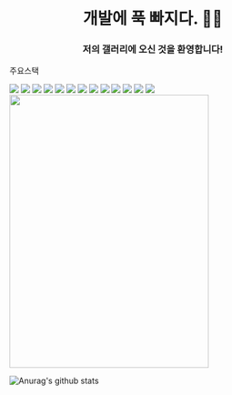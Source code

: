 
  
<h1 align="center"> 개발에 푹 빠지다. 🏊🏻</h1>
<h3 align="center"> 저의 갤러리에 오신 것을 환영합니다!</h2>


<cnter> 주요스택 </center>
<div>
 <img src="https://img.shields.io/badge/Swift-F05138?style=flat-square&logo=Swift&logoColor=white">
  <img src="https://img.shields.io/badge/Xcode-147EFB?style=flat-square&logo=Xcode&logoColor=white">
 <img src="https://img.shields.io/badge/Flutter-02569B?style=flat-square&logo=flutter&logoColor=white"/>
  <img src="https://img.shields.io/badge/Android-3DDC84?style=flat-square&logo=android&logoColor=white"/>
<img src="https://img.shields.io/badge/Android Studio-3DDC84?style=flat-square&logo=Android Studio&logoColor=white"/>
  <img src="https://img.shields.io/badge/Python-3776AB?style=flat-square&logo=Python&logoColor=white"/>
  <img src="https://img.shields.io/badge/PHP-777BB4?style=flat-square&logo=php&logoColor=white"/>
  <img src="https://img.shields.io/badge/React-61DAFB?style=flat-square&logo=React&logoColor=black"/>  
<img src="https://img.shields.io/badge/java-007396?style=flat-square&logo=java&logoColor=white"/>
<img src="https://img.shields.io/badge/C-A8B9CC?style=flat-square&logo=C&logoColor=white"/>
<img src="https://img.shields.io/badge/C++-00599C?style=flat-square&logo=C%2B%2B&logoColor=white"/>
 <img src="https://img.shields.io/badge/github-181717?style=for-the-badge&logo=github&logoColor=white">
  <img src="https://img.shields.io/badge/git-F05032?style=for-the-badge&logo=git&logoColor=white">
<div>

  
<img src="https://github.com/jeonguk29/jeonguk29/assets/54401641/737ea675-2ac8-4857-bd5c-abf6235975a4" width="350" height="480" />


![Anurag's github stats](https://github-readme-stats.vercel.app/api?username=jeonguk29&show_icons=true&theme=github_dark)



